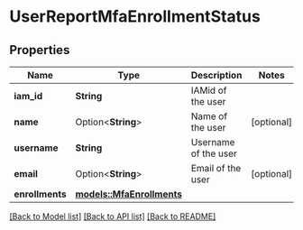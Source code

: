 # UserReportMfaEnrollmentStatus

## Properties

Name | Type | Description | Notes
------------ | ------------- | ------------- | -------------
**iam_id** | **String** | IAMid of the user | 
**name** | Option<**String**> | Name of the user | [optional]
**username** | **String** | Username of the user | 
**email** | Option<**String**> | Email of the user | [optional]
**enrollments** | [**models::MfaEnrollments**](.md) |  | 

[[Back to Model list]](../README.md#documentation-for-models) [[Back to API list]](../README.md#documentation-for-api-endpoints) [[Back to README]](../README.md)


